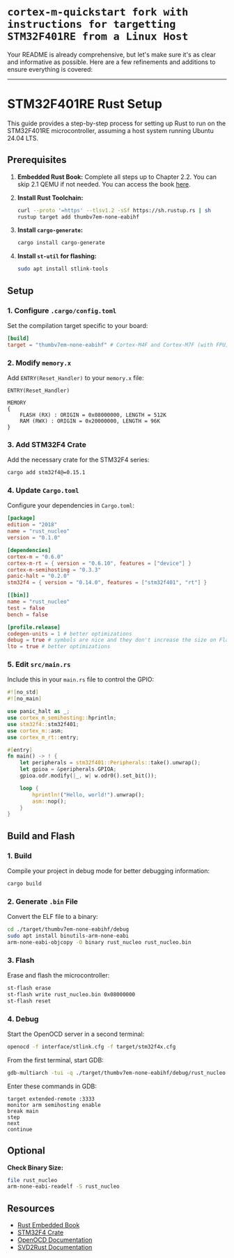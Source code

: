 # `cortex-m-quickstart fork with instructions for targetting STM32F401RE from a Linux Host`
Your README is already comprehensive, but let's make sure it's as clear and informative as possible. Here are a few refinements and additions to ensure everything is covered:

---

# STM32F401RE Rust Setup

This guide provides a step-by-step process for setting up Rust to run on the STM32F401RE microcontroller, assuming a host system running Ubuntu 24.04 LTS.

## Prerequisites

1. **Embedded Rust Book:** Complete all steps up to Chapter 2.2. You can skip 2.1 QEMU if not needed. You can access the book [here](https://rust-embedded.github.io/book).

2. **Install Rust Toolchain:**
   ```bash
   curl --proto '=https' --tlsv1.2 -sSf https://sh.rustup.rs | sh
   rustup target add thumbv7em-none-eabihf
   ```

3. **Install `cargo-generate`:**
   ```bash
   cargo install cargo-generate
   ```

4. **Install `st-util` for flashing:**
   ```bash
   sudo apt install stlink-tools
   ```

## Setup

### 1. Configure `.cargo/config.toml`

Set the compilation target specific to your board:

```toml
[build]
target = "thumbv7em-none-eabihf" # Cortex-M4F and Cortex-M7F (with FPU)
```

### 2. Modify `memory.x`

Add `ENTRY(Reset_Handler)` to your `memory.x` file:

```text
ENTRY(Reset_Handler)

MEMORY
{
    FLASH (RX) : ORIGIN = 0x08000000, LENGTH = 512K
    RAM (RWX) : ORIGIN = 0x20000000, LENGTH = 96K
}
```

### 3. Add STM32F4 Crate

Add the necessary crate for the STM32F4 series:

```bash
cargo add stm32f4@=0.15.1
```

### 4. Update `Cargo.toml`

Configure your dependencies in `Cargo.toml`:

```toml
[package]
edition = "2018"
name = "rust_nucleo"
version = "0.1.0"

[dependencies]
cortex-m = "0.6.0"
cortex-m-rt = { version = "0.6.10", features = ["device"] }
cortex-m-semihosting = "0.3.3"
panic-halt = "0.2.0"
stm32f4 = { version = "0.14.0", features = ["stm32f401", "rt"] }

[[bin]]
name = "rust_nucleo"
test = false
bench = false

[profile.release]
codegen-units = 1 # better optimizations
debug = true # symbols are nice and they don't increase the size on Flash
lto = true # better optimizations
```

### 5. Edit `src/main.rs`

Include this in your `main.rs` file to control the GPIO:

```rust
#![no_std]
#![no_main]

use panic_halt as _;
use cortex_m_semihosting::hprintln;
use stm32f4::stm32f401;
use cortex_m::asm;
use cortex_m_rt::entry;

#[entry]
fn main() -> ! {
    let peripherals = stm32f401::Peripherals::take().unwrap();
    let gpioa = &peripherals.GPIOA;
    gpioa.odr.modify(|_, w| w.odr0().set_bit());

    loop {
        hprintln!("Hello, world!").unwrap();
        asm::nop();
    }
}
```

## Build and Flash

### 1. Build

Compile your project in debug mode for better debugging information:

```bash
cargo build
```

### 2. Generate `.bin` File

Convert the ELF file to a binary:

```bash
cd ./target/thumbv7em-none-eabihf/debug
sudo apt install binutils-arm-none-eabi
arm-none-eabi-objcopy -O binary rust_nucleo rust_nucleo.bin
```

### 3. Flash

Erase and flash the microcontroller:

```bash
st-flash erase
st-flash write rust_nucleo.bin 0x08000000
st-flash reset
```

### 4. Debug

Start the OpenOCD server in a second terminal:

```bash
openocd -f interface/stlink.cfg -f target/stm32f4x.cfg
```

From the first terminal, start GDB:

```bash
gdb-multiarch -tui -q ./target/thumbv7em-none-eabihf/debug/rust_nucleo
```

Enter these commands in GDB:

```
target extended-remote :3333
monitor arm semihosting enable
break main
step
next
continue
```

## Optional

**Check Binary Size:**

```bash
file rust_nucleo
arm-none-eabi-readelf -S rust_nucleo
```

## Resources

- [Rust Embedded Book](https://rust-embedded.github.io/book)
- [STM32F4 Crate](https://crates.io/crates/stm32f4)
- [OpenOCD Documentation](http://openocd.org/documentation/)
- [SVD2Rust Documentation](https://docs.rs/svd2rust/0.24.1/svd2rust/#peripheral-api)


